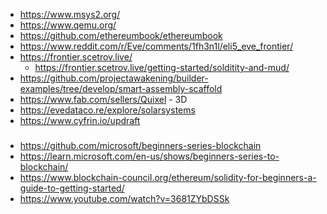 - https://www.msys2.org/ 
- https://www.qemu.org/
- https://github.com/ethereumbook/ethereumbook
- https://www.reddit.com/r/Eve/comments/1fh3n1l/eli5_eve_frontier/
- https://frontier.scetrov.live/
  - https://frontier.scetrov.live/getting-started/solditity-and-mud/
- https://github.com/projectawakening/builder-examples/tree/develop/smart-assembly-scaffold
- https://www.fab.com/sellers/Quixel - 3D
- https://evedataco.re/explore/solarsystems
- https://www.cyfrin.io/updraft

#####
- https://github.com/microsoft/beginners-series-blockchain
- https://learn.microsoft.com/en-us/shows/beginners-series-to-blockchain/
- https://www.blockchain-council.org/ethereum/solidity-for-beginners-a-guide-to-getting-started/
- https://www.youtube.com/watch?v=3681ZYbDSSk


